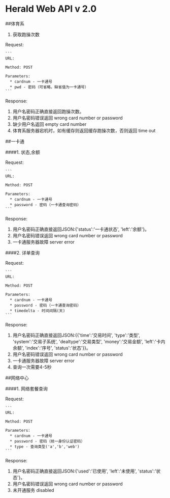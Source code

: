 Herald Web API v 2.0
=============


##体育系

1. 获取跑操次数

  Request:

    ```
    URL:

    Method: POST

    Parameters:
      * cardnum - 一卡通号
      * pwd - 密码（可省略，缺省值为一卡通号）
    ```

  Response:

  1. 用户名密码正确直接返回跑操次数。
  2. 用户名密码错误返回 wrong card number or password
  3. 缺少用户名返回 empty card number
  4. 体育系服务器宕机时，如有缓存则返回缓存跑操次数，否则返回 time out

##一卡通

####1. 状态,余额

  Request:

    ```
    URL:

    Method: POST

    Parameters:
      * cardnum - 一卡通号
      * password - 密码（一卡通查询密码）
    ```

  Response:

  1. 用户名密码正确直接返回JSON:{'status':'一卡通状态', 'left':'余额'}。
  2. 用户名密码错误返回 wrong card number or password
  3. 一卡通服务器故障 server error
  
####2. 详单查询

  Request:

    ```
    URL:

    Method: POST

    Parameters:
      * cardnum - 一卡通号
      * password - 密码（一卡通查询密码）
      * timedelta - 时间间隔(天)
    ```

  Response:

  1. 用户名密码正确直接返回JSON:{{'time':'交易时间', 'type':'类型', 'system':'交易子系统', 'dealtype':'交易类型', 'money':'交易金额', 'left':'卡内余额', 'index':'序号', 'status':'状态'}}。
  2. 用户名密码错误返回 wrong card number or password
  3. 一卡通服务器故障 server error
  4. 查询一次需要4-5秒

##网络中心

####1. 网络套餐查询

  Request:

    ```
    URL:

    Method: POST

    Parameters:
      * cardnum - 一卡通号
      * password - 密码（统一身份认证密码）
      * type - 查询类型('a','b','web')
    ```

  Response:

  1. 用户名密码正确直接返回JSON:{'used':'已使用', 'left':'未使用', 'status':'状态'}。
  2. 用户名密码错误返回 wrong card number or password
  3. 未开通服务 disabled
